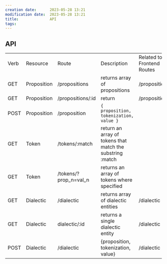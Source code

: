 ```yaml
---
creation date:		2023-05-28 13:21
modification date:	2023-05-28 13:21
title: 				API
tags:
---
```

## API
|      |             |                       |                                                           |                            |
| ---- | ----------- | --------------------- | --------------------------------------------------------- | -------------------------- |
| Verb | Resource    | Route                 | Description                                               | Related to Frontend Routes |
| GET  | Proposition | /propositions         | returns array of propositions                             | /propositions/:id          |
| GET  | Proposition | /propositions/:id     | return                                                    | /propositions/:id          |
| POST | Proposition | /proposition          | `{ proposition, tokenization, value }`                    |                            |
| GET  | Token       | /tokens/:match        | return an array of tokens that match the substring :match |                            |
| GET  | Token       | /tokens/?prop_n=val_n | returns an array of tokens where specified                |                            |
| GET  | Dialectic   | /dialectic            | returns array of dialectic entities                       | /dialectic                 |
| GET  | Dialectic   | dialectic/:id         | returns a single dialectic entity                         | /dialectic                 |
| POST | Dialectic   | /dialectic            | {proposition, tokenization, value}                        | /dialectic                 |